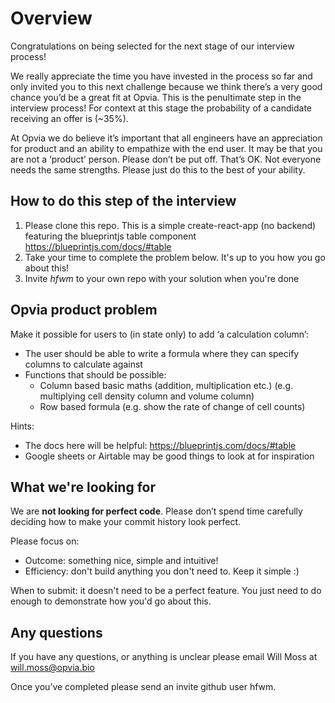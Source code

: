 # Overview

Congratulations on being selected for the next stage of our interview process! 

We really appreciate the time you have invested in the process so far and only invited you to this next challenge because we think there’s a very good chance you’d be a great fit at Opvia. This is the penultimate step in the interview process! For context at this stage the probability of a candidate receiving an offer is (~35%).

At Opvia we do believe it’s important that all engineers have an appreciation for product and an ability to empathize with the end user. It may be that you are not a ‘product’ person. Please don’t be put off. That’s OK. Not everyone needs the same strengths. Please just do this to the best of your ability.

## How to do this step of the interview

1. Please clone this repo. This is a simple create-react-app (no backend) featuring the blueprintjs table component https://blueprintjs.com/docs/#table
2. Take your time to complete the problem below. It's up to you how you go about this!
3. Invite *hfwm* to your own repo with your solution when you're done

## Opvia product problem

Make it possible for users to (in state only) to add ‘a calculation column’:
- The user should be able to write a formula where they can specify columns to calculate against
- Functions that should be possible:
  - Column based basic maths (addition, multiplication etc.) (e.g. multiplying cell density column and volume column)
  - Row based formula (e.g. show the rate of change of cell counts)

Hints:
- The docs here will be helpful: https://blueprintjs.com/docs/#table
- Google sheets or Airtable may be good things to look at for inspiration

## What we're looking for

We are **not looking for perfect code**. Please don’t spend time carefully deciding how to make your commit history look perfect.

Please focus on:
- Outcome: something nice, simple and intuitive!
- Efficiency: don't build anything you don't need to. Keep it simple :)

When to submit: it doesn't need to be a perfect feature. You just need to do enough to demonstrate how you'd go about this.

## Any questions

If you have any questions, or anything is unclear please email Will Moss at will.moss@opvia.bio

Once you’ve completed please send an invite github user hfwm.
